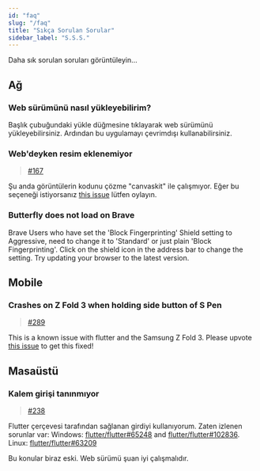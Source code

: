 ```yaml
---
id: "faq"
slug: "/faq"
title: "Sıkça Sorulan Sorular"
sidebar_label: "S.S.S."
---
```


Daha sık sorulan soruları görüntüleyin…

## Ağ

### Web sürümünü nasıl yükleyebilirim?

Başlık çubuğundaki yükle düğmesine tıklayarak web sürümünü yükleyebilirsiniz. Ardından bu uygulamayı çevrimdışı kullanabilirsiniz.

### Web'deyken resim eklenemiyor

> [#167](https://github.com/LinwoodCloud/Butterfly/issues/167)

Şu anda görüntülerin kodunu çözme "canvaskit" ile çalışmıyor. Eğer bu seçeneği istiyorsanız [this issue](https://github.com/flutter/flutter/issues/102683)  lütfen oylayın.

### Butterfly does not load on Brave

Brave Users who have set the 'Block Fingerprinting' Shield setting to Aggressive, need to change it to 'Standard' or just plain 'Block Fingerprinting'. Click on the shield icon in the address bar to change the setting. Try updating your browser to the latest version.

## Mobile

### Crashes on Z Fold 3 when holding side button of S Pen

> [#289](https://github.com/LinwoodCloud/Butterfly/issues/289)

This is a known issue with flutter and the Samsung Z Fold 3. Please upvote [this issue](https://github.com/flutter/flutter/issues/111068) to get this fixed!

## Masaüstü

### Kalem girişi tanınmıyor

> [#238](https://github.com/LinwoodCloud/Butterfly/issues/238)

Flutter çerçevesi tarafından sağlanan girdiyi kullanıyorum. Zaten izlenen sorunlar var: Windows: [flutter/flutter#65248](https://github.com/flutter/flutter/issues/65248) and [flutter/flutter#102836](https://github.com/flutter/flutter/issues/102836). Linux: [flutter/flutter#63209](https://github.com/flutter/flutter/issues/63209)

Bu konular biraz eski. Web sürümü şuan iyi çalışmalıdır.
